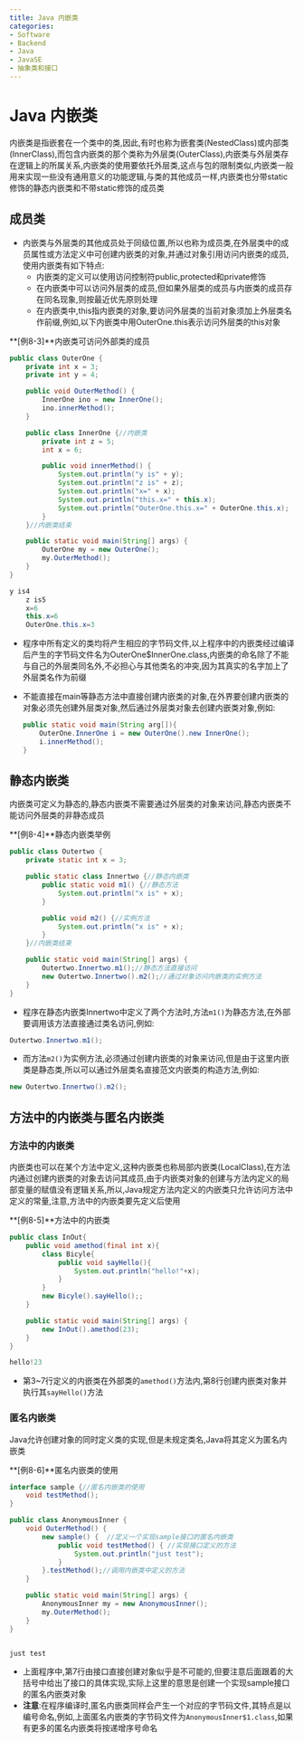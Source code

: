 ```yaml
---
title: Java 内嵌类
categories:
- Software
- Backend
- Java
- JavaSE
- 抽象类和接口
---
```

# Java 内嵌类

内嵌类是指嵌套在一个类中的类,因此,有时也称为嵌套类(NestedClass)或内部类(InnerClass),而包含内嵌类的那个类称为外层类(OuterClass),内嵌类与外层类存在逻辑上的所属关系,内嵌类的使用要依托外层类,这点与包的限制类似,内嵌类一般用来实现一些没有通用意义的功能逻辑,与类的其他成员一样,内嵌类也分带static修饰的静态内嵌类和不带static修饰的成员类

## 成员类

- 内嵌类与外层类的其他成员处于同级位置,所以也称为成员类,在外层类中的成员属性或方法定义中可创建内嵌类的对象,并通过对象引用访问内嵌类的成员,使用内嵌类有如下特点:
    - 内嵌类的定义可以使用访问控制符public,protected和private修饰
    - 在内嵌类中可以访问外层类的成员,但如果外层类的成员与内嵌类的成员存在同名现象,则按最近优先原则处理
    - 在内嵌类中,this指内嵌类的对象,要访问外层类的当前对象须加上外层类名作前缀,例如,以下内嵌类中用OuterOne.this表示访问外层类的this对象

**[例8-3]**内嵌类可访问外部类的成员

```java
public class OuterOne {
    private int x = 3;
    private int y = 4;

    public void OuterMethod() {
        InnerOne ino = new InnerOne();
        ino.innerMethod();
    }

    public class InnerOne {//内嵌类
        private int z = 5;
        int x = 6;

        public void innerMethod() {
            System.out.println("y is" + y);
            System.out.println("z is" + z);
            System.out.println("x=" + x);
            System.out.println("this.x=" + this.x);
            System.out.println("OuterOne.this.x=" + OuterOne.this.x);
        }
    }//内嵌类结束

    public static void main(String[] args) {
        OuterOne my = new OuterOne();
        my.OuterMethod();
    }
}

y is4
    z is5
    x=6
    this.x=6
    OuterOne.this.x=3
```

- 程序中所有定义的类均将产生相应的字节码文件,以上程序中的内嵌类经过编译后产生的字节码文件名为OuterOne\$InnerOne.class,内嵌类的命名除了不能与自己的外层类同名外,不必担心与其他类名的冲突,因为其真实的名字加上了外层类名作为前缀

- 不能直接在main等静态方法中直接创建内嵌类的对象,在外界要创建内嵌类的对象必须先创建外层类对象,然后通过外层类对象去创建内嵌类对象,例如:

    ```java
    public static void main(String arg[]){
        OuterOne.InnerOne i = new OuterOne().new InnerOne();
        i.innerMethod();
    }
    ```

## 静态内嵌类

内嵌类可定义为静态的,静态内嵌类不需要通过外层类的对象来访问,静态内嵌类不能访问外层类的非静态成员

**[例8-4]**静态内嵌类举例

```java
public class Outertwo {
    private static int x = 3;

    public static class Innertwo {//静态内嵌类
        public static void m1() {//静态方法
            System.out.println("x is" + x);
        }

        public void m2() {//实例方法
            System.out.println("x is" + x);
        }
    }//内嵌类结束

    public static void main(String[] args) {
        Outertwo.Innertwo.m1();//静态方法直接访问
        new Outertwo.Innertwo().m2();//通过对象访问内嵌类的实例方法
    }
}
```

- 程序在静态内嵌类Innertwo中定义了两个方法时,方法`m1()`为静态方法,在外部要调用该方法直接通过类名访问,例如:

```java
Outertwo.Innertwo.m1();
```

- 而方法`m2()`为实例方法,必须通过创建内嵌类的对象来访问,但是由于这里内嵌类是静态类,所以可以通过外层类名直接范文内嵌类的构造方法,例如:

```java
new Outertwo.Innertwo().m2();
```

## 方法中的内嵌类与匿名内嵌类

### 方法中的内嵌类

内嵌类也可以在某个方法中定义,这种内嵌类也称局部内嵌类(LocalClass),在方法内通过创建内嵌类的对象去访问其成员,由于内嵌类对象的创建与方法内定义的局部变量的赋值没有逻辑关系,所以,Java规定方法内定义的内嵌类只允许访问方法中定义的常量,注意,方法中的内嵌类要先定义后使用

**[例8-5]**方法中的内嵌类

```java
public class InOut{
    public void amethod(final int x){
        class Bicyle{
            public void sayHello(){
                System.out.println("hello!"+x);
            }
        }
        new Bicyle().sayHello();;
    }

    public static void main(String[] args) {
        new InOut().amethod(23);
    }
}

hello!23
```

- 第3\~7行定义的内嵌类在外部类的`amethod()`方法内,第8行创建内嵌类对象并执行其`sayHello()`方法

### 匿名内嵌类

Java允许创建对象的同时定义类的实现,但是未规定类名,Java将其定义为匿名内嵌类

**[例8-6]**匿名内嵌类的使用

```java
interface sample {//匿名内嵌类的使用
    void testMethod();
}

public class AnonymousInner {
    void OuterMethod() {
        new sample() {  //定义一个实现sample接口的匿名内嵌类
            public void testMethod() { //实现接口定义的方法
                System.out.println("just test");
            }
        }.testMethod();//调用内嵌类中定义的方法
    }

    public static void main(String[] args) {
        AnonymousInner my = new AnonymousInner();
        my.OuterMethod();
    }
}


just test
```

- 上面程序中,第7行由接口直接创建对象似乎是不可能的,但要注意后面跟着的大括号中给出了接口的具体实现,实际上这里的意思是创建一个实现sample接口的匿名内嵌类对象
- **注意**:在程序编译时,匿名内嵌类同样会产生一个对应的字节码文件,其特点是以编号命名,例如,上面匿名内嵌类的字节码文件为`AnonymousInner$1.class`,如果有更多的匿名内嵌类将按递增序号命名

